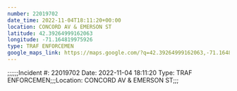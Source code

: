 ```yaml
---
number: 22019702
date_time: 2022-11-04T18:11:20+00:00
location: CONCORD AV & EMERSON ST
latitude: 42.39264999162063
longitude: -71.164819975926
type: TRAF ENFORCEMEN
google_maps_link: https://maps.google.com/?q=42.39264999162063,-71.164819975926
---
```


;;;;;;Incident #: 22019702  Date: 2022-11-04 18:11:20   Type: TRAF ENFORCEMEN;;;Location: CONCORD AV & EMERSON ST;;;
